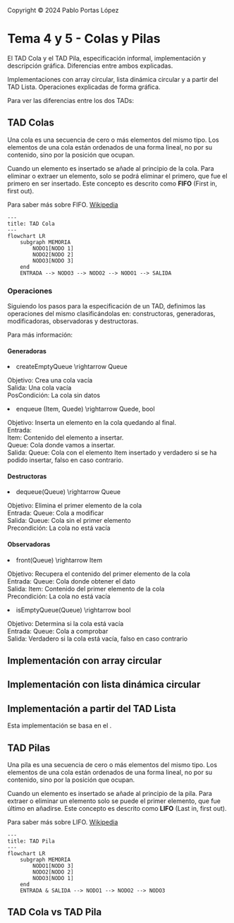 <!--
SPDX-FileCopyrightText: 2024 Pablo Portas López <pablo.portas@udc.es>

SPDX-License-Identifier: CC-BY-NC-4.0
-->

<web-summary rel="tldr"/>

<tip>Copyright © 2024 Pablo Portas López</tip>

# Tema 4 y 5 - Colas y Pilas

<tldr id="tldr">

El TAD Cola y el TAD Pila, especificación informal, implementación y descripción gráfica. Diferencias entre ambos
explicadas.

Implementaciones con array circular, lista dinámica circular y a partir del TAD Lista. Operaciones explicadas de
forma gráfica.

</tldr>

<include from="Para-Colaboradores.md" element-id="en-construccion"></include>

<note>

Para ver las diferencias entre los dos TADs: [](#tad-cola-vs-tad-pila)

</note>

## TAD Colas

Una cola es una secuencia de cero o más elementos del mismo tipo. Los elementos de una cola están ordenados de una forma
lineal, no por su contenido, sino por la posición que ocupan.

Cuando un elemento es insertado se añade al principio de la cola. Para eliminar o extraer un elemento, solo se podrá eliminar el
primero, que fue el primero en ser insertado. Este concepto es descrito como **FIFO** (First in, first out).

<note>

Para saber más sobre FIFO. [Wikipedia](https://es.wikipedia.org/wiki/First_in,_first_out)

</note>

```mermaid
---
title: TAD Cola
---
flowchart LR
    subgraph MEMORIA
        NODO1[NODO 1]
        NODO2[NODO 2]
        NODO3[NODO 3]
    end
    ENTRADA --> NODO3 --> NODO2 --> NODO1 --> SALIDA
```

### Operaciones

Siguiendo los pasos para la especificación de un TAD, definimos las operaciones del mismo clasificándolas en:
constructoras, generadoras, modificadoras, observadoras y destructoras.

<note>

Para más información: [](Tema-1-Tipos-Abstractos-de-Datos-TAD.md#especificaci-n-de-un-tad)

</note>

#### Generadoras

<list>
<li>
<code-block lang="tex"> createEmptyQueue \rightarrow Queue </code-block><br/>
<p>
Objetivo: Crea una cola vacía<br/>
Salida: Una cola vacía<br/>
PosCondición: La cola sin datos<br/>
</p>
<code-block lang="c" src="./Ejemplos/Tema_4/createEmptyQueue.c" collapsible="true" collapsed-title="Mostrar implementación"/>
</li>
<li>
<code-block lang="tex"> enqueue (Item, Quede) \rightarrow Quede, bool </code-block><br/>
<p>
Objetivo: Inserta un elemento en la cola quedando al final.<br/>
Entrada:<br/>
Item: Contenido del elemento a insertar.<br/>
Queue: Cola donde vamos a insertar.<br/>
Salida: Queue: Cola con el elemento Item insertado y verdadero si se ha podido insertar, falso en caso contrario.<br/>
</p>
<code-block lang="c" src="./Ejemplos/Tema_4/enqueue.c" collapsible="true" collapsed-title="Mostrar implementación"/>
</li>
</list>

#### Destructoras

<list>
<li>
<code-block lang="tex"> dequeue(Queue) \rightarrow Queue </code-block><br/>
<p>
Objetivo: Elimina el primer elemento de la cola<br/>
Entrada: Queue: Cola a modificar<br/>
Salida: Queue: Cola sin el primer elemento<br/>
Precondición: La cola no está vacía<br/>
</p>
<code-block lang="c" src="./Ejemplos/Tema_4/dequeue.c" collapsible="true" collapsed-title="Mostrar implementación"/>
</li>
</list>

#### Observadoras

<list>
<li>
<code-block lang="tex"> front(Queue) \rightarrow Item </code-block><br/>
<p>
Objetivo: Recupera el contenido del primer elemento de la cola<br/>
Entrada: Queue: Cola donde obtener el dato<br/>
Salida: Item: Contenido del primer elemento de la cola<br/>
Precondición: La cola no está vacía<br/>
</p>
<code-block lang="c" src="./Ejemplos/Tema_4/front.c" collapsible="true" collapsed-title="Mostrar implementación"/>
</li>
<li>
<code-block lang="tex"> isEmptyQueue(Queue) \rightarrow bool </code-block><br/>
<p>
Objetivo: Determina si la cola está vacía<br/>
Entrada: Queue: Cola a comprobar<br/>
Salida: Verdadero si la cola está vacía, falso en caso contrario<br/>
</p>
<code-block lang="c" src="./Ejemplos/Tema_4/isEmptyQueue.c" collapsible="true" collapsed-title="Mostrar implementación"/>
</li>
</list>

## Implementación con array circular

<include from="Para-Colaboradores.md" element-id="en-construccion"></include>

## Implementación con lista dinámica circular

<include from="Para-Colaboradores.md" element-id="en-construccion"></include>

## Implementación a partir del TAD Lista

<note>

Esta implementación se basa en el [](Tema-3-Listas.md).

</note>

<include from="Para-Colaboradores.md" element-id="en-construccion"></include>

## TAD Pilas

Una pila es una secuencia de cero o más elementos del mismo tipo. Los elementos de una cola están ordenados de una forma
lineal, no por su contenido, sino por la posición que ocupan.

Cuando un elemento es insertado se añade al principio de la pila. Para extraer o eliminar un elemento solo se puede el
primer elemento, que fue último en añadirse. Este concepto es descrito como **LIFO** (Last in, first out).

<note>

Para saber más sobre LIFO. [Wikipedia](https://es.wikipedia.org/wiki/Last_in,_first_out)

</note>

```mermaid
---
title: TAD Pila
---
flowchart LR
    subgraph MEMORIA
        NODO1[NODO 3]
        NODO2[NODO 2]
        NODO3[NODO 1]
    end
    ENTRADA & SALIDA --> NODO1 --> NODO2 --> NODO3
```

## TAD Cola vs TAD Pila